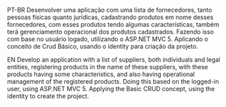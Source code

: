 PT-BR
Desenvolver uma aplicação com uma lista de fornecedores, tanto pessoas físicas quanto jurídicas, cadastrando produtos em nome desses fornecedores, com esses produtos tendo algumas características, também terá gerenciamento operacional dos produtos cadastrados. 
Fazendo isso com base no usuário logado, utilizando o ASP.NET MVC 5. Aplicando o conceito de Crud Básico, usando o identity para criação da projeto.

EN
Develop an application with a list of suppliers, both individuals and legal entities, registering products in the name of these suppliers, with these products having some characteristics, and also having operational management of the registered products.
Doing this based on the logged-in user, using ASP.NET MVC 5. Applying the Basic CRUD concept, using the identity to create the project.
